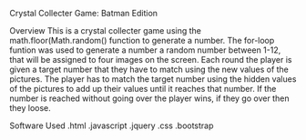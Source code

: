 Crystal Collecter Game: Batman Edition

Overview
This is a crystal collecter game using the math.floor(Math.random() function to generate a number. The for-loop funtion was used to generate a number a random number between 1-12, that will be assigned to four images on the screen. Each round the player is given a target number that they have to match using the new values of the pictures. The player has to match the target number using the hidden values of the pictures to add up their values until it reaches that number. If the number is reached without going over the player wins, if they go over then they loose.


Software Used
.html
.javascript
.jquery
.css
.bootstrap



